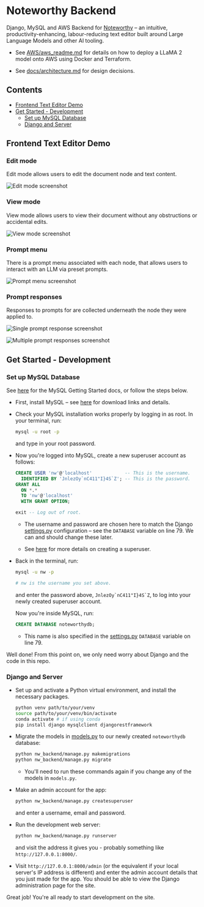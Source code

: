 # Noteworthy Backend

Django, MySQL and AWS Backend for [Noteworthy](https://www.github.com/dan-smith-tech/noteworthy) – an intuitive, productivity-enhancing, labour-reducing text editor built around Large Language Models and other AI tooling.

* See [AWS/aws_readme.md](AWS/aws_readme.md) for details on how to deploy a LLaMA 2 model onto AWS using Docker and Terraform.

* See [docs/architecture.md](docs/architecture.md) for design decisions.

## Contents

* [Frontend Text Editor Demo](#frontend-text-editor-demo)
* [Get Started - Development](#get-started---development)
  * [Set up MySQL Database](#set-up-mysql-database)
  * [Django and Server](#django-and-server)

## Frontend Text Editor Demo

### Edit mode

Edit mode allows users to edit the document node and text content.

![Edit mode screenshot](/public/demos/screenshot-mode-edit.png "Edit mode")

### View mode

View mode allows users to view their document without any obstructions or accidental edits.

![View mode screenshot](/public/demos/screenshot-mode-view.png "View mode")

### Prompt menu

There is a prompt menu associated with each node, that allows users to interact with an LLM via preset prompts.

![Prompt menu screenshot](/public/demos/screenshot-prompt-menu.png "Prompt menu")

### Prompt responses

Responses to prompts for are collected underneath the node they were applied to.

![Single prompt response screenshot](/public/demos/screenshot-prompt-response-single.png "Single prompt response")

![Multiple prompt responses screenshot](/public/demos/screenshot-prompt-response-multiple.png "Multiple prompt responses")

## Get Started - Development

### Set up MySQL Database

See [here](https://dev.mysql.com/doc/mysql-getting-started/en/) for the MySQL Getting Started docs, or follow the steps below.

* First, install MySQL – see [here](https://dev.mysql.com/doc/mysql-getting-started/en/#mysql-getting-started-installing) for download links and details.

* Check your MySQL installation works properly by logging in as root. In your terminal, run:
  ```bash
  mysql -u root -p
  ```
  and type in your root password.

* Now you're logged into MySQL, create a new superuser account as follows:
     ```SQL
     CREATE USER 'nw'@'localhost'            -- This is the username.
       IDENTIFIED BY 'JnlezOy`nC411"I}4S`Z'; -- This is the password.
     GRANT ALL
       ON *.*
       TO 'nw'@'localhost'
       WITH GRANT OPTION;
     
     exit -- Log out of root.
     ```
    
  * The username and password are chosen here to match the Django [settings.py](https://github.com/jhels/noteworthy-backend/blob/main/nw_backend/nw_backend/settings.py) configuration – see the `DATABASE` variable on line 79. We can and should change these later.

  * See [here](https://dev.mysql.com/doc/refman/8.0/en/creating-accounts.html#creating-accounts-granting-privileges) for more details on creating a superuser.

* Back in the terminal, run:
  ```bash
  mysql -u nw -p

  # nw is the username you set above.
  ```
  and enter the password above, ``JnlezOy`nC411"I}4S`Z``, to log into your newly created superuser account.

  Now you're inside MySQL, run:
  ```SQL
  CREATE DATABASE noteworthydb;
  ```
  * This name is also specified in the [settings.py](https://github.com/jhels/noteworthy-backend/blob/main/nw_backend/nw_backend/settings.py) `DATABASE` variable on line 79.
 
Well done! From this point on, we only need worry about Django and the code in this repo.
 
### Django and Server

* Set up and activate a Python virtual environment, and install the necessary packages.

    ```bash
    python venv path/to/your/venv
    source path/to/your/venv/bin/activate
    conda activate # if using conda
    pip install django mysqlclient djangorestframework
    ```

* Migrate the models in [models.py](https://github.com/jhels/noteworthy-backend/blob/main/nw_backend/user_accounts/models.py) to our newly created `noteworthydb` database:

    ```bash
    python nw_backend/manage.py makemigrations
    python nw_backend/manage.py migrate
    ```
  * You'll need to run these commands again if you change any of the models in `models.py`.
 
* Make an admin account for the app:
  ```bash
  python nw_backend/manage.py createsuperuser
  ```
  and enter a username, email and password.

* Run the development web server:
    ```bash
    python nw_backend/manage.py runserver
    ```
    and visit the address it gives you - probably something like `http://127.0.0.1:8000/`.

* Visit `http://127.0.0.1:8000/admin` (or the equivalent if your local server's IP address is different) and enter the admin account details that you just made for the app. You should be able to view the Django administration page for the site.
 
Great job! You're all ready to start development on the site.
    
